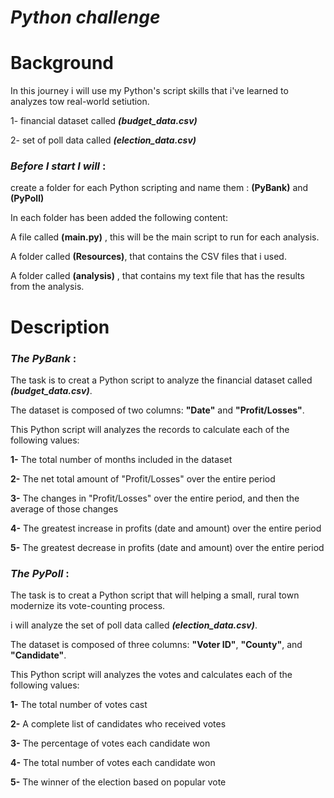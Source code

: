 # ***Python challenge***

# Background

In this journey i will use my Python's script skills that i've learned to analyzes tow real-world setiution.

1- financial dataset called  ***(budget_data.csv)***

2- set of poll data called  ***(election_data.csv)***

### ***Before I start I will*** :

create a folder for each Python scripting and name them : **(PyBank)** and **(PyPoll)**

In each folder has been added the following content:

A file called **(main.py)** , this will be the main script to run for each analysis.

A folder called **(Resources)**, that contains the CSV files that i used. 

A folder called **(analysis)** , that contains my text file that has the results from the analysis.

# Description

### ***The PyBank*** :

The task is to creat a Python script to analyze the financial dataset called ***(budget_data.csv)***. 

The dataset is composed of two columns: **"Date"** and **"Profit/Losses"**.

This Python script will analyzes the records to calculate each of the following values:

**1-** The total number of months included in the dataset

**2-** The net total amount of "Profit/Losses" over the entire period

**3-** The changes in "Profit/Losses" over the entire period, and then the average of those changes

**4-** The greatest increase in profits (date and amount) over the entire period

**5-** The greatest decrease in profits (date and amount) over the entire period

### ***The PyPoll*** :

The task is to creat a Python script that will helping a small, rural town modernize its vote-counting process.

i will analyze the set of poll data called ***(election_data.csv)***.

The dataset is composed of three columns: **"Voter ID"**, **"County"**, and **"Candidate"**.

This Python script will analyzes the votes and calculates each of the following values:

**1-** The total number of votes cast

**2-** A complete list of candidates who received votes

**3-** The percentage of votes each candidate won

**4-** The total number of votes each candidate won

**5-** The winner of the election based on popular vote
